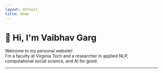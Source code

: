 ```yaml
---
layout: default
title: Home
---
```


# 👋 Hi, I'm **Vaibhav Garg**

Welcome to my personal website!  
I'm a faculty at Virginia Tech and a researcher in applied NLP, computational social science, and AI for good.



---
